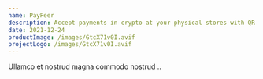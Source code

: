 ```yaml
---
name: PayPeer
description: Accept payments in crypto at your physical stores with QR codes
date: 2021-12-24
productImage: /images/GtcX71v0I.avif
projectLogo: /images/GtcX71v0I.avif
---
```


Ullamco et nostrud magna commodo nostrud ..
